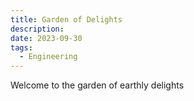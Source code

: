 ```yaml
---
title: Garden of Delights
description: 
date: 2023-09-30
tags:
  - Engineering
---
```

Welcome to the garden of earthly delights
